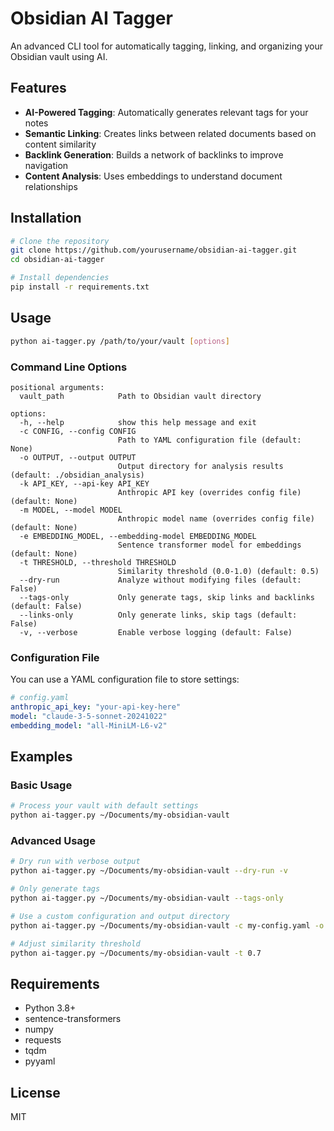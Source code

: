# Obsidian AI Tagger

An advanced CLI tool for automatically tagging, linking, and organizing your Obsidian vault using AI.

## Features

- **AI-Powered Tagging**: Automatically generates relevant tags for your notes
- **Semantic Linking**: Creates links between related documents based on content similarity
- **Backlink Generation**: Builds a network of backlinks to improve navigation
- **Content Analysis**: Uses embeddings to understand document relationships

## Installation

```bash
# Clone the repository
git clone https://github.com/yourusername/obsidian-ai-tagger.git
cd obsidian-ai-tagger

# Install dependencies
pip install -r requirements.txt
```

## Usage

```bash
python ai-tagger.py /path/to/your/vault [options]
```

### Command Line Options

```
positional arguments:
  vault_path            Path to Obsidian vault directory

options:
  -h, --help            show this help message and exit
  -c CONFIG, --config CONFIG
                        Path to YAML configuration file (default: None)
  -o OUTPUT, --output OUTPUT
                        Output directory for analysis results (default: ./obsidian_analysis)
  -k API_KEY, --api-key API_KEY
                        Anthropic API key (overrides config file) (default: None)
  -m MODEL, --model MODEL
                        Anthropic model name (overrides config file) (default: None)
  -e EMBEDDING_MODEL, --embedding-model EMBEDDING_MODEL
                        Sentence transformer model for embeddings (default: None)
  -t THRESHOLD, --threshold THRESHOLD
                        Similarity threshold (0.0-1.0) (default: 0.5)
  --dry-run             Analyze without modifying files (default: False)
  --tags-only           Only generate tags, skip links and backlinks (default: False)
  --links-only          Only generate links, skip tags (default: False)
  -v, --verbose         Enable verbose logging (default: False)
```

### Configuration File

You can use a YAML configuration file to store settings:

```yaml
# config.yaml
anthropic_api_key: "your-api-key-here"
model: "claude-3-5-sonnet-20241022"
embedding_model: "all-MiniLM-L6-v2"
```

## Examples

### Basic Usage

```bash
# Process your vault with default settings
python ai-tagger.py ~/Documents/my-obsidian-vault
```

### Advanced Usage

```bash
# Dry run with verbose output
python ai-tagger.py ~/Documents/my-obsidian-vault --dry-run -v

# Only generate tags
python ai-tagger.py ~/Documents/my-obsidian-vault --tags-only

# Use a custom configuration and output directory
python ai-tagger.py ~/Documents/my-obsidian-vault -c my-config.yaml -o ./results

# Adjust similarity threshold
python ai-tagger.py ~/Documents/my-obsidian-vault -t 0.7
```

## Requirements

- Python 3.8+
- sentence-transformers
- numpy
- requests
- tqdm
- pyyaml

## License

MIT
